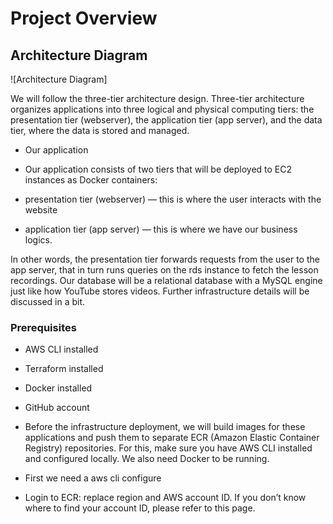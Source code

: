 # Project Overview

## Architecture Diagram
![Architecture Diagram]

We will follow the three-tier architecture design. Three-tier architecture organizes applications into three logical and physical computing tiers: the presentation tier (webserver), the application tier (app server), and the data tier, where the data is stored and managed.

- Our application
- Our application consists of two tiers that will be deployed to EC2 instances as Docker containers:

- presentation tier (webserver) — this is where the user interacts with the website
- application tier (app server) — this is where we have our business logics.

In other words, the presentation tier forwards requests from the user to the app server, that in turn runs queries on the rds instance to fetch the lesson recordings. Our database will be a relational database with a MySQL engine just like how YouTube stores videos. Further infrastructure details will be discussed in a bit.

### Prerequisites
- AWS CLI installed
- Terraform installed
- Docker installed
- GitHub account

- Before the infrastructure deployment, we will build images for these applications and push them to separate ECR (Amazon Elastic Container Registry) repositories. For this, make sure you have AWS CLI installed and configured locally. We also need Docker to be running.

- First we need a aws cli configure
   
- Login to ECR: replace region and AWS account ID. If you don’t know where to find your account ID, please refer to this page.
